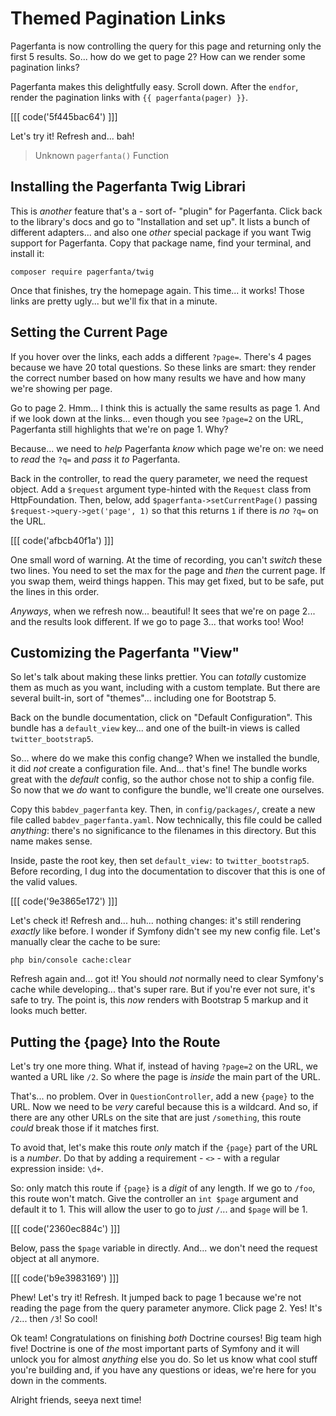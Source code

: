# Themed Pagination Links

Pagerfanta is now controlling the query for this page and returning only the
first 5 results. So... how do we get to page 2? How can we render some pagination
links?

Pagerfanta makes this delightfully easy. Scroll down. After the `endfor`, render
the pagination links with `{{ pagerfanta(pager) }}`.

[[[ code('5f445bac64') ]]]

Let's try it! Refresh and... bah!

> Unknown `pagerfanta()` Function

## Installing the Pagerfanta Twig Librari

This is *another* feature that's a - sort of-  "plugin" for Pagerfanta. Click back
to the library's docs and go to "Installation and set up". It lists a bunch of
different adapters... and also one *other* special package if you want Twig support
for Pagerfanta. Copy that package name, find your terminal, and install it:

```terminal
composer require pagerfanta/twig
```

Once that finishes, try the homepage again. This time... it works! Those links
are pretty ugly... but we'll fix that in a minute.

## Setting the Current Page

If you hover over the links, each adds a different `?page=`. There's 4 pages because
we have 20 total questions. So these links are smart: they render the correct
number based on how many results we have and how many we're showing per page.

Go to page 2. Hmm... I think this is actually the same results as page 1. And if
we look down at the links... even though you see `?page=2` on the URL, Pagerfanta
still highlights that we're on page 1. Why?

Because... we need to *help* Pagerfanta *know* which page we're on: we need to
*read* the `?q=` and *pass* it *to* Pagerfanta.

Back in the controller, to read the query parameter, we need the request object.
Add a `$request` argument type-hinted with the `Request` class from HttpFoundation.
Then, below, add `$pagerfanta->setCurrentPage()` passing
`$request->query->get('page', 1)` so that this returns `1` if there is *no*
`?q=` on the URL.

[[[ code('afbcb40f1a') ]]]

One small word of warning. At the time of recording, you can't *switch* these two
lines. You need to set the max for the page and *then* the current page. If you swap
them, weird things happen. This may get fixed, but to be safe, put the lines in
this order.

*Anyways*, when we refresh now... beautiful! It sees that we're on page 2...
and the results look different. If we go to page 3... that works too! Woo!

## Customizing the Pagerfanta "View"

So let's talk about making these links prettier. You can *totally* customize them
as much as you want, including with a custom template. But there are several
built-in, sort of "themes"... including one for Bootstrap 5.

Back on the bundle documentation, click on "Default Configuration". This bundle
has a `default_view` key... and one of the built-in views is called
`twitter_bootstrap5`.

So... where do we make this config change? When we installed the bundle, it
did *not* create a configuration file. And... that's fine! The bundle works
great with the *default* config, so the author chose not to ship a config file.
So now that we *do* want to configure the bundle, we'll create one ourselves.

Copy this `babdev_pagerfanta` key. Then, in `config/packages/`, create a new file
called `babdev_pagerfanta.yaml`. Now technically, this file could be called
*anything*: there's no significance to the filenames in this directory. But
this name makes sense.

Inside, paste the root key, then set `default_view:` to `twitter_bootstrap5`.
Before recording, I dug into the documentation to discover that this is one of
the valid values.

[[[ code('9e3865e172') ]]]

Let's check it! Refresh and... huh... nothing changes: it's still rendering
*exactly* like before. I wonder if Symfony didn't see my new config file.
Let's manually clear the cache to be sure:

```terminal
php bin/console cache:clear
```

Refresh again and... got it! You should *not* normally need to clear Symfony's
cache while developing... that's super rare. But if you're ever not sure, it's
safe to try. The point is, this *now* renders with Bootstrap 5 markup and it
looks much better.

## Putting the {page} Into the Route

Let's try one more thing. What if, instead of having `?page=2` on the URL, we wanted
a URL like `/2`. So where the page is *inside* the main part of the URL.

That's... no problem. Over in `QuestionController`, add a new `{page}` to the URL.
Now we need to be *very* careful because this is a wildcard. And so, if there are
any other URLs on the site that are just `/something`, this route *could* break
those if it matches first.

To avoid that, let's make this route *only* match if the `{page}` part of the URL
is a *number*. Do that by adding a requirement - `<>` - with a regular expression
inside: `\d+`.

So: only match this route if `{page}` is a *digit* of any length. If we go to
`/foo`, this route won't match. Give the controller an `int $page` argument and
default it to 1. This will allow the user to go to *just* `/`... and `$page` will
be 1.

[[[ code('2360ec884c') ]]]

Below, pass the `$page` variable in directly. And... we don't need the request
object at all anymore.

[[[ code('b9e3983169') ]]]

Phew! Let's try it! Refresh. It jumped back to page 1 because we're not reading
the page from the query parameter anymore. Click page 2. Yes! It's `/2`... then
`/3`! So cool!

Ok team! Congratulations on finishing *both* Doctrine courses! Big team high five!
Doctrine is one of *the* most important parts of Symfony and it will unlock you
for almost *anything* else you do. So let us know what cool stuff you're building
and, if you have any questions or ideas, we're here for you down in the comments.

Alright friends, seeya next time!
